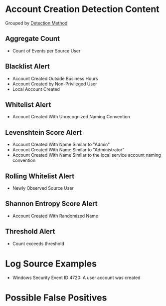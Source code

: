 # Account Creation Detection Content

Grouped by [Detection Method](/Detection-Methods.md)


## Aggregate Count
- Count of Events per Source User
 

## Blacklist Alert
- Account Created Outside Business Hours
- Account Created by Non-Privileged User
- Local Account Created 


## Whitelist Alert
- Account Created With Unrecognized Naming Convention


## Levenshtein Score Alert
- Account Created With Name Similar to "Admin"
- Account Created With Name Similar to "Administrator"
- Account Created With Name Similar to the local service account naming convention


## Rolling Whitelist Alert
- Newly Observed Source User


## Shannon Entropy Score Alert
- Account Created With Randomized Name


## Threshold Alert
- Count exceeds threshold


# Log Source Examples
- Windows Security Event ID 4720: A user account was created


# Possible False Positives
